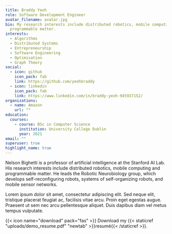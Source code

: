 ```yaml
---
title: Braddy Yeoh
role: Software Development Engineer
avatar_filename: avatar.jpg
bio: My research interests include distributed robotics, mobile computing and
  programmable matter.
interests:
  - Algorithms
  - Distributed Systems
  - Entrepreneurship
  - Software Engineering
  - Optimisation
  - Graph Theory
social:
  - icon: github
    icon_pack: fab
    link: https://github.com/yeohbraddy
  - icon: linkedin
    icon_pack: fab
    link: https://www.linkedin.com/in/braddy-yeoh-945937152/
organizations:
  - name: Amazon
    url: ""
education:
  courses:
    - course: BSc in Computer Science
      institution: University College Dublin
      year: 2021
email: ""
superuser: true
highlight_name: true
---
```


Nelson Bighetti is a professor of artificial intelligence at the Stanford AI Lab. His research interests include distributed robotics, mobile computing and programmable matter. He leads the Robotic Neurobiology group, which develops self-reconfiguring robots, systems of self-organizing robots, and mobile sensor networks.

Lorem ipsum dolor sit amet, consectetur adipiscing elit. Sed neque elit, tristique placerat feugiat ac, facilisis vitae arcu. Proin eget egestas augue. Praesent ut sem nec arcu pellentesque aliquet. Duis dapibus diam vel metus tempus vulputate.

{{< icon name="download" pack="fas" >}} Download my {{< staticref "uploads/demo_resume.pdf" "newtab" >}}resumé{{< /staticref >}}.

